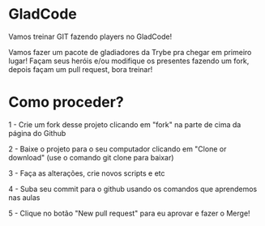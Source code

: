# GladCode
Vamos treinar GIT fazendo players no GladCode!

Vamos fazer um pacote de gladiadores da Trybe pra chegar em primeiro lugar! Façam seus heróis e/ou modifique os presentes fazendo um fork, 
depois façam um pull request, bora treinar!

# Como proceder?

1 - Crie um fork desse projeto clicando em "fork" na parte de cima da página do Github

2 - Baixe o projeto para o seu computador clicando em "Clone or download" (use o comando git clone <url> para baixar)

3 - Faça as alterações, crie novos scripts e etc

4 - Suba seu commit para o github usando os comandos que aprendemos nas aulas

5 - Clique no botão "New pull request" para eu aprovar e fazer o Merge!